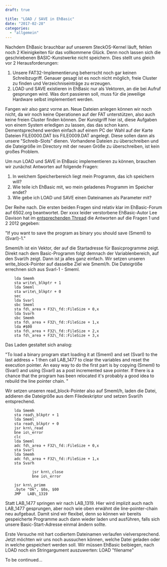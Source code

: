 ```yaml
---
draft: true

title: "LOAD / SAVE in EhBasic"
date: "2017-02-28"
categories: 
  - "allgemein"
---
```


Nachdem EhBasic brauchbar auf unserem SteckOS-Kernel läuft, fehlen noch 2 Kleinigkeiten für das vollkommene Glück. Denn noch lassen sich die geschriebenen BASIC-Kunstwerke nicht speichern. Dies stellt uns gleich vor 2 Herausforderungen:

1. Unsere FAT32-Implementierung beherrscht noch gar keinen Schreibzugriff. Genauer gesagt ist es noch nicht möglich, freie Cluster zu finden und Verzeichniseinträge zu erzeugen.
2. LOAD und SAVE existieren in EhBasic nur als Vektoren, an die bei Aufruf gesprungen wird. Was dort passieren soll, muss für die jeweilige Hardware selbst implementiert werden.

Fangen wir also ganz vorne an. Neue Dateien anlegen können wir noch nicht, da wir noch keine Operationen auf der FAT unterstützen, also auch keine freien Cluster finden können. Der Kunstgriff hier ist, diese Aufgaben von einem System erledigen zu lassen, das das schon kann. Dementsprechend werden einfach auf einem PC der Wahl auf der Karte Dateien FILE0000.DAT bis FILE0009.DAT angelegt. Diese sollen dann als unsere "Schreib-Slots" dienen. Vorhandene Dateien zu überschreiben und die Dateigröße im Directory mit der neuen Größe zu überschreiben, ist kein großes Problem.

Um nun LOAD und SAVE in EhBasic implementieren zu können, brauchen wir zunächst Antworten auf folgende Fragen:

1. In welchem Speicherbereich liegt mein Programm, das ich speichern will?
2. Wie teile ich EhBasic mit, wo mein geladenes Programm im Speicher endet?
3. Wie gebe ich LOAD und SAVE einen Dateinamen als Parameter mit?

Der Reihe nach. Die ersten beiden Fragen sind relativ klar im EhBasic-Forum auf 6502.org beantwortet. Der xxxx leider verstorbene EhBasic-Autor Lee Davison hat im [entsprechenden Thread](http://forum.6502.org/viewtopic.php?f=5&t=2198) die Antworten auf die Fragen 1 und 2 2012 gegeben:

"If you want to save the program as binary you should save (Smeml) to (Svarl)-1."

Smeml/h ist ein Vektor, der auf die Startadresse für Basicprogramme zeigt. Direkt nach dem Basic-Programm folgt demnach der Variablenbereich, auf den Svarl/h zeigt. Dann ist ja alles ganz einfach. Wir setzen unseren write\_block-Pointer auf dasselbe Ziel wie Smeml/h. Die Dateigröße errechnen sich aus Svarl-1 - Smeml.

		lda Smemh
		sta write\_blkptr + 1
		lda Smeml
		sta write\_blkptr + 0
		sec
		lda Svarl
		sbc Smeml
		sta fd\_area + F32\_fd::FileSize + 0,x
		lda Svarh
		sbc Smemh
		sta fd\_area + F32\_fd::FileSize + 1,x
		lda #$00
		sta fd\_area + F32\_fd::FileSize + 2,x
		sta fd\_area + F32\_fd::FileSize + 3,x

Das Laden gestaltet sich analog:

"To load a binary program start loading it at (Smeml) and set (Svarl) to the last address + 1 then call LAB\_1477 to clear the variables and reset the execution pointer. An easy way to do the first part is by copying (Smeml) to (Svarl) and using (Svarl) as a post incremented save pointer. If there is a chance that the program has been relocated it's probably a good idea to rebuild the line pointer chain. "

Wir setzen unseren read\_block-Pointer also auf Smeml/h, laden die Datei, addieren die Dateigröße aus dem Filedeskriptor und setzen Svarl/h entsprechend.

		lda Smemh
		sta read\_blkptr + 1
		lda Smeml
		sta read\_blkptr + 0
		jsr krn\_read
		bne io\_error
		clc
		lda Smeml
		adc fd\_area + F32\_fd::FileSize + 0,x
		sta Svarl
		lda Smemh
		adc fd\_area + F32\_fd::FileSize + 1,x
		sta Svarh

                jsr krn\_close
                bne io\_error
	
		jsr krn\_primm
		.byte "Ok", $0a, $00
		JMP   LAB\_1319		

Statt LAB\_1477 springen wir nach LAB\_1319. Hier wird implizit auch nach LAB\_1477 gesprungen, aber noch wie oben erwähnt die line-pointer-chain neu aufgebaut. Damit sind wir flexibel, denn so können wir bereits gespeicherte Programme auch dann wieder laden und ausführen, falls sich unsere Basic-Start-Adresse einmal ändern sollte.

Erste Versuche mit hart codiertem Dateinamen verlaufen vielversprechend. Jetzt möchten wir uns noch aussuchen können, welche Datei geladen oder in welche gespeichert werden soll. Wir müssen EhBasic beibiegen, nach LOAD noch ein Stringargument auszuwerten: LOAD "filename"

To be continued...
